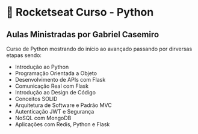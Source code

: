 <h1>🚀 Rocketseat Curso - Python</h1>

<h2>Aulas Ministradas por Gabriel Casemiro</h2>

<p>Curso de Python mostrando do início ao avançado passando por dirversas etapas sendo:</p>

<ul>
  <li>Introdução ao Python</li>
  <li>Programação Orientada a Objeto</li>
  <li>Desenvolvimento de APIs com Flask</li>
  <li>Comunicação Real com Flask</li>
  <li>Introdução ao Design de Código</li>
  <li>Conceitos SOLID</li>
  <li>Arquitetura de Software e Padrão MVC</li>
  <li>Autenticação JWT e Segurança</li>
  <li>NoSQL com MongoDB</li>
  <li>Aplicações com Redis, Python e Flask</li>
</ul>
